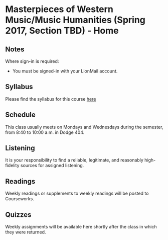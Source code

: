 # Masterpieces of Western Music/Music Humanities (Spring 2017, Section TBD) - Home

## Notes

Where sign-in is required:

- You must be signed-in with your LionMail account.

## Syllabus

Please find the syllabus for this course [here](hum_syllabus.md)

## Schedule

This class usually meets on Mondays and Wednesdays during the semester, from 8:40 to 10:00 a.m. in Dodge 404.

## Listening

It is your responsibility to find a reliable, legitimate, and reasonably high-fidelity sources for assigned listening.

## Readings

Weekly readings or supplements to weekly readings will be posted to Courseworks.

## Quizzes

Weekly assignments will be available here shortly after the class in which they were returned.
